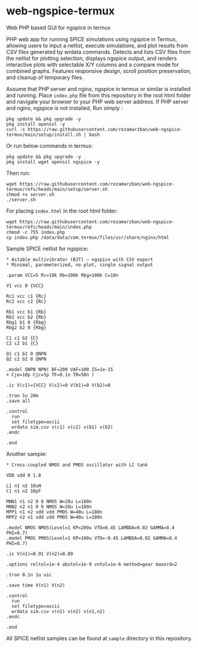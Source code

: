 # web-ngspice-termux
Web PHP based GUI for ngspice in termux

PHP web app for running SPICE simulations using ngspice in Termux, allowing users to input a netlist, execute simulations, and plot results from CSV files generated by wrdata commands. Detects and lists CSV files from the netlist for plotting selection, displays ngspice output, and renders interactive plots with selectable X/Y columns and a compare mode for combined graphs. Features responsive design, scroll position preservation, and cleanup of temporary files.

Assume that PHP server and nginx, ngspice in termux or similar is installed and running. Place `index.php` file from this repository in the root html folder and navigate your browser to your PHP web server address. If PHP server and nginx, ngspice is not installed, Run simply :

```
pkg update && pkg upgrade -y
pkg install openssl -y
curl -s https://raw.githubusercontent.com/rezamarzban/web-ngspice-termux/main/setup/install.sh | bash
```

Or run below commands in termux:

```
pkg update && pkg upgrade -y
pkg install wget openssl ngspice -y
```

Then run:

```
wget https://raw.githubusercontent.com/rezamarzban/web-ngspice-termux/refs/heads/main/setup/server.sh
chmod +x server.sh
./server.sh
```

For placing `index.html` in the root html folder:

```
wget https://raw.githubusercontent.com/rezamarzban/web-ngspice-termux/refs/heads/main/index.php
chmod -c 755 index.php
cp index.php /data/data/com.termux/files/usr/share/nginx/html
```

Sample SPICE netlist for ngspice:

```
* Astable multivibrator (BJT) — ngspice with CSV export
* Minimal, parameterized, no plot, single signal output

.param VCC=5 Rc=10k Rb=100k Rbg=100k C=10n

V1 vcc 0 {VCC}

Rc1 vcc c1 {Rc}
Rc2 vcc c2 {Rc}

Rb1 vcc b1 {Rb}
Rb2 vcc b2 {Rb}
Rbg1 b1 0 {Rbg}
Rbg2 b2 0 {Rbg}

C1 c1 b2 {C}
C2 c2 b1 {C}

Q1 c1 b1 0 QNPN
Q2 c2 b2 0 QNPN

.model QNPN NPN( BF=200 VAF=100 IS=1e-15
+ Cje=10p Cjc=5p TF=0.1n TR=50n )

.ic V(c1)={VCC} V(c2)=0 V(b1)=0 V(b2)=0

.tran 1u 20m
.save all

.control
  run
  set filetype=ascii
  wrdata sim.csv v(c1) v(c2) v(b1) v(b2)
.endc

.end
```

Another sample:

```
* Cross-coupled NMOS and PMOS oscillator with LC tank

VDD vdd 0 1.8

L1 n1 n2 10uH
C1 n1 n2 10pF

MNN1 n1 n2 0 0 NMOS W=20u L=180n
MNN2 n2 n1 0 0 NMOS W=20u L=180n
MPP1 n1 n2 vdd vdd PMOS W=40u L=180n
MPP2 n2 n1 vdd vdd PMOS W=40u L=180n

.model NMOS NMOS(Level=1 KP=200u VTO=0.45 LAMBDA=0.02 GAMMA=0.4 PHI=0.7)
.model PMOS PMOS(Level=1 KP=100u VTO=-0.45 LAMBDA=0.02 GAMMA=0.4 PHI=0.7)

.ic V(n1)=0.91 V(n2)=0.89

.options reltol=1e-4 abstol=1e-9 vntol=1e-6 method=gear maxord=2

.tran 0.1n 1u uic

.save time V(n1) V(n2)

.control
  run
  set filetype=ascii
  wrdata sim.csv v(n1) v(n2) v(n1,n2)
.endc

.end
```

All SPICE netlist samples can be found at `sample` directory in this repository.
